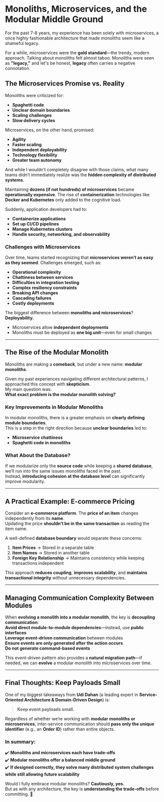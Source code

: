 # **Monoliths, Microservices, and the Modular Middle Ground**

For the past 7-8 years, my experience has been solely with microservices, a once highly fashionable architecture that made monoliths seem like a shameful legacy. 

For a while, microservices were the **gold standard**—the trendy, modern approach. Talking about monoliths felt almost taboo. Monoliths were seen as **"legacy,"** and let's be honest, **legacy** often carries a negative connotation.  

## **The Microservices Promise vs. Reality**  

Monoliths were criticized for:  
- **Spaghetti code**  
- **Unclear domain boundaries**  
- **Scaling challenges**  
- **Slow delivery cycles**  

Microservices, on the other hand, promised:  
- **Agility**  
- **Faster scaling**  
- **Independent deployability**  
- **Technology flexibility**  
- **Greater team autonomy**  

And while I wouldn’t completely disagree with those claims, what many teams didn’t immediately realize was the **hidden complexity of distributed systems**.  

Maintaining **dozens (if not hundreds) of microservices** became **operationally expensive**. The rise of **containerization** technologies like **Docker and Kubernetes** only added to the cognitive load.  

Suddenly, application developers had to:  
- **Containerize applications**  
- **Set up CI/CD pipelines**  
- **Manage Kubernetes clusters**  
- **Handle security, networking, and observability**  

### **Challenges with Microservices**  

Over time, teams started recognizing that **microservices weren’t as easy as they seemed**. Challenges emerged, such as:  
- **Operational complexity**  
- **Chattiness between services**  
- **Difficulties in integration testing**  
- **Complex resiliency constraints**  
- **Breaking API changes**  
- **Cascading failures**  
- **Costly deployments**  

The biggest difference between **monoliths and microservices**? **Deployability.**  
- Microservices allow **independent deployments**  
- Monoliths must be deployed as **one big unit**—even for small changes  

---

## **The Rise of the Modular Monolith**  

Monoliths are making a **comeback**, but under a new name: **modular monoliths**.  

Given my past experiences navigating different architectural patterns, I approached this concept with **skepticism**.  
My main question was:  
**What exact problem is the modular monolith solving?**  

### **Key Improvements in Modular Monoliths**
In modular monoliths, there is a greater emphasis on **clearly defining module boundaries**.  
This is a step in the right direction because **unclear boundaries** led to:
- **Microservice chattiness**  
- **Spaghetti code in monoliths**  

### **What About the Database?**
If we modularize only the **source code** while keeping a **shared database**, we’ll run into the same issues monoliths faced in the past.  
Instead, **introducing cohesion at the database level** can significantly improve modularity.  

---

## **A Practical Example: E-commerce Pricing**  

Consider an **e-commerce platform**. The **price of an item** changes independently from its **name**.  
Updating the price **shouldn’t be in the same transaction** as reading the item name.  

A well-defined **database boundary** would separate these concerns:  
1. **Item Prices** → Stored in a separate table  
2. **Item Names** → Stored in another table  
3. **Foreign Key Relationship** → Maintains consistency while keeping transactions independent  

This approach **reduces coupling**, **improves scalability**, and **maintains transactional integrity** without unnecessary dependencies.  

---

## **Managing Communication Complexity Between Modules**  

When **evolving a monolith into a modular monolith**, the key is **decoupling communication**:  
**Avoid direct module-to-module dependencies**—instead, use **public interfaces**  
**Leverage event-driven communication** between modules  
**Ensure events are only generated after the action occurs**  
**Do not generate command-based events**  

This event-driven pattern also provides a **natural migration path**—if needed, we can **evolve** a modular monolith into microservices over time.  

---

## **Final Thoughts: Keep Payloads Small**  

One of my biggest takeaways from **Udi Dahan** (a leading expert in **Service-Oriented Architecture & Domain-Driven Design**) is:  

> **Keep event payloads small.**  

Regardless of whether we’re working with **modular monoliths or microservices**, inter-service communication should **pass only the unique identifier** (e.g., an **Order ID**) rather than entire objects.  

### **In summary:**  
✔️ **Monoliths and microservices each have trade-offs**  
✔️ **Modular monoliths offer a balanced middle ground**  
✔️ **If designed correctly, they solve many distributed system challenges while still allowing future scalability**  

Would I fully embrace modular monoliths? **Cautiously, yes.**  
But as with any architecture, the key is **understanding the trade-offs** before committing. 🚀  
